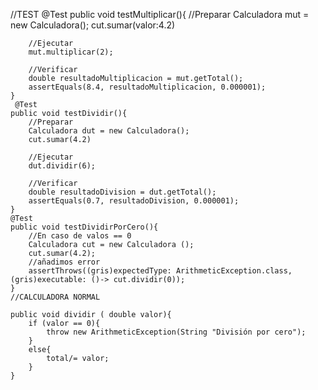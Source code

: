  //TEST
 @Test
    public void testMultiplicar(){
        //Preparar
        Calculadora mut = new Calculadora();
        cut.sumar(valor:4.2)

        //Ejecutar
        mut.multiplicar(2);

        //Verificar
        double resultadoMultiplicacion = mut.getTotal();
        assertEquals(8.4, resultadoMultiplicacion, 0.000001);
    }
     @Test
    public void testDividir(){
        //Preparar
        Calculadora dut = new Calculadora();
        cut.sumar(4.2)

        //Ejecutar
        dut.dividir(6);

        //Verificar
        double resultadoDivision = dut.getTotal();
        assertEquals(0.7, resultadoDivision, 0.000001);
    }
    @Test
    public void testDividirPorCero(){
        //En caso de valos == 0
        Calculadora cut = new Calculadora ();
        cut.sumar(4.2);
        //añadimos error
        assertThrows((gris)expectedType: ArithmeticException.class, (gris)executable: ()-> cut.dividir(0));
    }
    //CALCULADORA NORMAL

    public void dividir ( double valor){
        if (valor == 0){
            throw new ArithmeticException(String "División por cero");
        }
        else{
            total/= valor;
        }
    }
